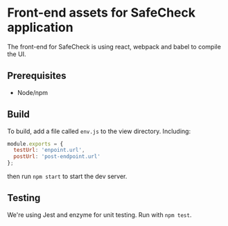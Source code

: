 # Front-end assets for SafeCheck application

The front-end for SafeCheck is using react, webpack and babel to compile the UI.

## Prerequisites

- Node/npm

## Build

To build, add a file called `env.js` to the view directory. Including:

```javascript
module.exports = {
  testUrl: 'enpoint.url',
  postUrl: 'post-endpoint.url'
};
```

then run `npm start` to start the dev server.

## Testing

We're using Jest and enzyme for unit testing. Run with `npm test`.
